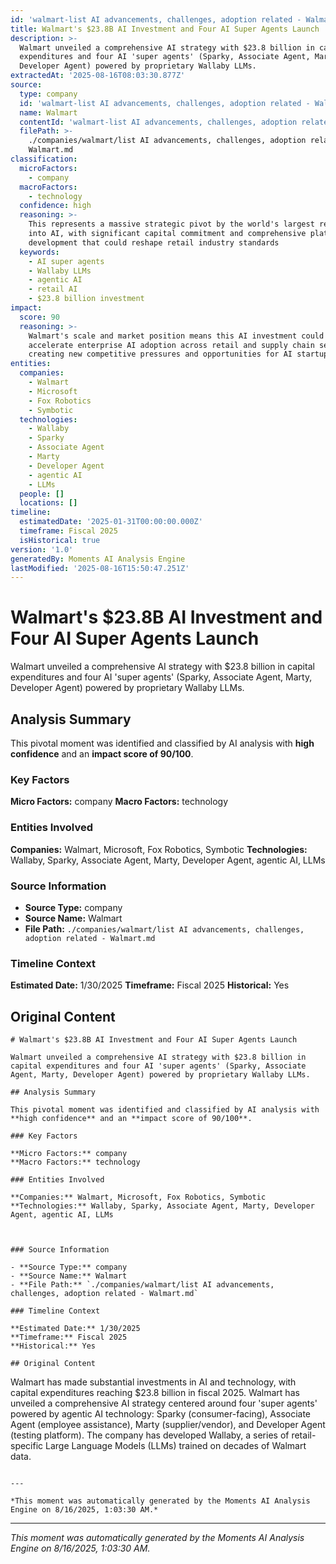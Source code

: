 ```yaml
---
id: 'walmart-list AI advancements, challenges, adoption related - Walmart-moment-1'
title: Walmart's $23.8B AI Investment and Four AI Super Agents Launch
description: >-
  Walmart unveiled a comprehensive AI strategy with $23.8 billion in capital
  expenditures and four AI 'super agents' (Sparky, Associate Agent, Marty,
  Developer Agent) powered by proprietary Wallaby LLMs.
extractedAt: '2025-08-16T08:03:30.877Z'
source:
  type: company
  id: 'walmart-list AI advancements, challenges, adoption related - Walmart'
  name: Walmart
  contentId: 'walmart-list AI advancements, challenges, adoption related - Walmart'
  filePath: >-
    ./companies/walmart/list AI advancements, challenges, adoption related -
    Walmart.md
classification:
  microFactors:
    - company
  macroFactors:
    - technology
  confidence: high
  reasoning: >-
    This represents a massive strategic pivot by the world's largest retailer
    into AI, with significant capital commitment and comprehensive platform
    development that could reshape retail industry standards
  keywords:
    - AI super agents
    - Wallaby LLMs
    - agentic AI
    - retail AI
    - $23.8 billion investment
impact:
  score: 90
  reasoning: >-
    Walmart's scale and market position means this AI investment could
    accelerate enterprise AI adoption across retail and supply chain sectors,
    creating new competitive pressures and opportunities for AI startups
entities:
  companies:
    - Walmart
    - Microsoft
    - Fox Robotics
    - Symbotic
  technologies:
    - Wallaby
    - Sparky
    - Associate Agent
    - Marty
    - Developer Agent
    - agentic AI
    - LLMs
  people: []
  locations: []
timeline:
  estimatedDate: '2025-01-31T00:00:00.000Z'
  timeframe: Fiscal 2025
  isHistorical: true
version: '1.0'
generatedBy: Moments AI Analysis Engine
lastModified: '2025-08-16T15:50:47.251Z'
---
```

# Walmart's $23.8B AI Investment and Four AI Super Agents Launch

Walmart unveiled a comprehensive AI strategy with $23.8 billion in capital expenditures and four AI 'super agents' (Sparky, Associate Agent, Marty, Developer Agent) powered by proprietary Wallaby LLMs.

## Analysis Summary

This pivotal moment was identified and classified by AI analysis with **high confidence** and an **impact score of 90/100**.

### Key Factors

**Micro Factors:** company
**Macro Factors:** technology

### Entities Involved

**Companies:** Walmart, Microsoft, Fox Robotics, Symbotic
**Technologies:** Wallaby, Sparky, Associate Agent, Marty, Developer Agent, agentic AI, LLMs



### Source Information

- **Source Type:** company
- **Source Name:** Walmart
- **File Path:** `./companies/walmart/list AI advancements, challenges, adoption related - Walmart.md`

### Timeline Context

**Estimated Date:** 1/30/2025
**Timeframe:** Fiscal 2025
**Historical:** Yes

## Original Content

```
# Walmart's $23.8B AI Investment and Four AI Super Agents Launch

Walmart unveiled a comprehensive AI strategy with $23.8 billion in capital expenditures and four AI 'super agents' (Sparky, Associate Agent, Marty, Developer Agent) powered by proprietary Wallaby LLMs.

## Analysis Summary

This pivotal moment was identified and classified by AI analysis with **high confidence** and an **impact score of 90/100**.

### Key Factors

**Micro Factors:** company
**Macro Factors:** technology

### Entities Involved

**Companies:** Walmart, Microsoft, Fox Robotics, Symbotic
**Technologies:** Wallaby, Sparky, Associate Agent, Marty, Developer Agent, agentic AI, LLMs



### Source Information

- **Source Type:** company
- **Source Name:** Walmart
- **File Path:** `./companies/walmart/list AI advancements, challenges, adoption related - Walmart.md`

### Timeline Context

**Estimated Date:** 1/30/2025
**Timeframe:** Fiscal 2025
**Historical:** Yes

## Original Content

```
Walmart has made substantial investments in AI and technology, with capital expenditures reaching $23.8 billion in fiscal 2025. Walmart has unveiled a comprehensive AI strategy centered around four 'super agents' powered by agentic AI technology: Sparky (consumer-facing), Associate Agent (employee assistance), Marty (supplier/vendor), and Developer Agent (testing platform). The company has developed Wallaby, a series of retail-specific Large Language Models (LLMs) trained on decades of Walmart data.
```

---

*This moment was automatically generated by the Moments AI Analysis Engine on 8/16/2025, 1:03:30 AM.*

```

---

*This moment was automatically generated by the Moments AI Analysis Engine on 8/16/2025, 1:03:30 AM.*
